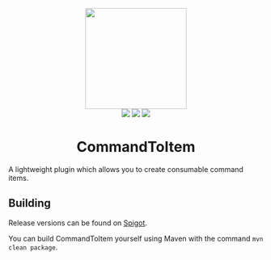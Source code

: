 <p align="center">
<img src="https://leonardobishop.com/artwork/CommandToItem%20Ribbon%20Thinner%20Lines.png" width="200" height="200"><br>
<img src="http://isitmaintained.com/badge/resolution/LMBishop/CommandToItem.svg">
<img src="http://isitmaintained.com/badge/open/LMBishop/CommandToItem.svg">
<img src="http://badge.henrya.org/spigot/downloads?id=19937"><br>
<h1 align="center">CommandToItem</h1>
</p>

A lightweight plugin which allows you to create consumable command items.

## Building
Release versions can be found on [Spigot](https://www.spigotmc.org/resources/%E2%96%B6-commandtoitem-%E2%97%80-custom-consumable-command-items.19937/).

You can build CommandToItem yourself using Maven with the command `mvn clean package`.
